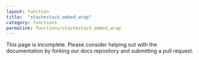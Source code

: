 ```yaml
---
layout: function
title:  "stachestack_embed_wrap"
category: functions
permalink: functions/stachestack_embed_wrap
---
```


This page is incomplete. Please consider helping out with the documentation by forking our docs repository and submitting a pull request.